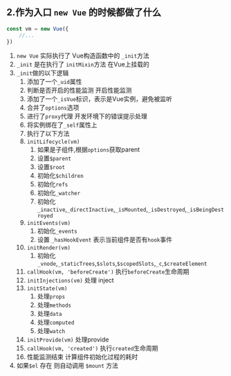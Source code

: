 ## 2.作为入口 `new Vue` 的时候都做了什么

```js
const vm = new Vue({
    //...
})
```

1. `new Vue` 实际执行了 Vue构造函数中的 `_init`方法
2. `_init` 是在执行了 `initMixin`方法 在Vue上挂载的
3. `_init`做的以下逻辑
   1. 添加了一个`_uid`属性
   2. 判断是否开启的性能监测 开启性能监测
   3. 添加了一个`_isVue`标识，表示是Vue实例，避免被监听
   4. 合并了`options`选项
   5. 进行了`proxy`代理 开发环境下的错误提示处理
   6. 将实例绑在了`_self`属性上
   7. 执行了以下方法
   8. `initLifecycle(vm)`
      1. 如果是子组件,根据`options`获取parent
      2. 设置`$parent`
      3. 设置`$root`
      4. 初始化`$children`
      5. 初始化`refs`
      6. 初始化`_watcher`
      7. 初始化`_inactive`,`_directInactive`,`_isMounted`,`_isDestroyed`,`_isBeingDestroyed`
   9.  `initEvents(vm)`
       1.  初始化`_events`
       2.  设置 `_hasHookEvent` 表示当前组件是否有`hook`事件
   10. `initRender(vm)`
       1.  初始化`_vnode`,`_staticTrees`,`$slots`,`$scopedSlots`,`_c`,`$createElement`
   11. `callHook(vm, 'beforeCreate')` 执行`beforeCreate`生命周期
   12. `initInjections(vm)` 处理 inject
   13. `initState(vm)`
       1. 处理`props`
       2. 处理`methods`
       3. 处理`data`
       4. 处理`computed`
       5. 处理`watch`
   14. `initProvide(vm)` 处理provide
   15. `callHook(vm, 'created')` 执行`created`生命周期
   16. 性能监测结束 计算组件初始化过程的耗时
4. 如果`$el` 存在 则自动调用 `$mount` 方法